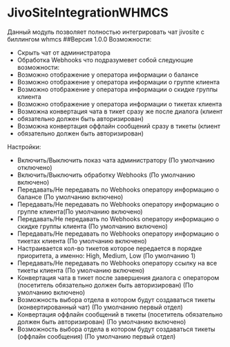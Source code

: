 # JivoSiteIntegrationWHMCS
Данный модуль позволяет полностью интегрировать чат jivosite c биллингом whmcs
##Версия 1.0.0
Возможности:
* Скрыть чат от администратора
* Обработка Webhooks что подразумевет собой следующие возможности:
* Возможно отображение у оператора информации о балансе
* Возможно отображение у оператора информации о группе клиента
* Возможно отображение у оператора информации о скидке группы клиента
* Возможно отображение у оператора информации о тикетах клиента
* Возможна конвертация чата в тикет сразу же после диалога (клиент
* обязательно должен быть авторизирован)
* Возможна конвертация оффлайн сообщений сразу в тикеты (клиент
* обязательно должен быть авторизирован)

Настройки:
* Включить/Выключить показ чата администратору (По умолчанию отключено)
* Включить/Выключить обработку Webhooks  (По умолчанию включено)
* Передавать/Не передавать по Webhooks оператору информацию о балансе (По
умолчанию включено)
* Передавать/Не передавать по Webhooks оператору информацию о группе
клиента(По умолчанию включено)
* Передавать/Не передавать по Webhooks оператору информацию о скидке
группы клиента (По умолчанию включено)
* Передавать/Не передавать по Webhooks оператору информацию о тикетах
клиента (По умолчанию включено)
* Настраивается кол-во тикетов которое передается в порядке приоритета, а
именно: High, Medium, Low (По умолчанию 1)
* Передавать/Не передавать по Webhooks оператору ссылку на все тикеты
клиента  (По умолчанию включено)
* Конвертация чата в тикет после завершения диалога с оператором
(посетитель обязательно должен быть авторизирован) (По умолчанию
включено)
* Возможность выбора отдела в котором будут создаваться тикеты
(конвертированный чат) (По умолчанию первый отдел)
* Конвертация оффлайн сообщений в тикеты (посетитель обязательно должен
быть авторизирован) (По умолчанию включено)
* Возможность выбора отдела в котором будут создаваться тикеты (оффлайн
сообщения) (По умолчанию первый отдел)
